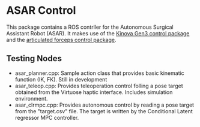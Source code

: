 # ASAR Control

This package contains a ROS contrller for the Autonomous Surgical Assistant Robot (ASAR). It makes use of the [Kinova Gen3 control package](https://gitlab.com/nu_crest/robot_control/gen3_control) and the [articulated forceps control package](https://gitlab.com/nu_crest/robot_control/forceps_control).


## Testing Nodes

* asar_planner.cpp: Sample action class that provides basic kinematic function (IK, FK). Still in development
* asar_teleop.cpp: Provides teleoperation control folling a pose target obtained from the Virtuose haptic interface. Includes simulation environment.
* asar_clrmpc.cpp: Provides autonomous control by reading a pose target from the "target.csv" file. The target is written by the Conditional Latent regressor MPC controller.

